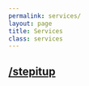 ```yaml
---
permalink: services/
layout: page
title: Services
class: services
---
```


## [/stepitup](/stepitup)

